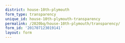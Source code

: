 ```yaml
---
district: house-10th-plymouth
form_type: transparency
unique_id: house-10th-plymouth-transparency
permalink: /2020bq/house-10th-plymouth/transparency/
form_id: '201707123019141'
layout: form
---
```

